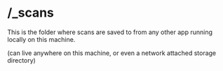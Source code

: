 # /_scans

This is the folder where scans are saved to from any other app running locally on this machine.

(can live anywhere on this machine, or even a network attached storage directory)